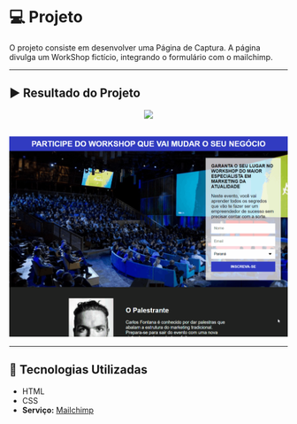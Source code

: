  # :computer: Projeto
 O projeto consiste em desenvolver uma Página de Captura. A página divulga um WorkShop fictício, integrando o formulário com o mailchimp.

---

## :arrow_forward: Resultado do Projeto
<p align="center">
  <img src="images/Readme1.gif" width="700">
</p>

##

<p align="center">
  <img src="images/Readme.gif" width="700">
</p>

---

## :rocket: Tecnologias Utilizadas
* HTML
* CSS
* **Serviço:** [Mailchimp](https://mailchimp.com/)
